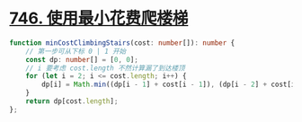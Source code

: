 # [746. 使用最小花费爬楼梯](https://leetcode.cn/problems/min-cost-climbing-stairs/)
```typescript
function minCostClimbingStairs(cost: number[]): number {
    // 第一步可从下标 0 | 1 开始
    const dp: number[] = [0, 0];
    // i 要考虑 cost.length 不然计算漏了到达楼顶
    for (let i = 2; i <= cost.length; i++) {
        dp[i] = Math.min((dp[i - 1] + cost[i - 1]), (dp[i - 2] + cost[i - 2]));
    }
    return dp[cost.length];
};
```